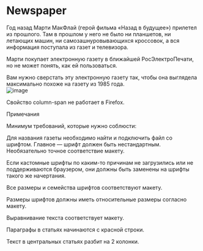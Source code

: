 # Newspaper
Год назад Марти МакФлай (герой фильма «Назад в будущее») прилетел из прошлого. Там в прошлом у него не было ни планшетов, ни летающих машин, ни самозашнуровывающихся кроссовок, а вся информация поступала из газет и телевизора.<br>

Марти покупает электронную газету в ближайшей РосЭлектроПечати, но не может понять, как ей пользоваться. <br>

Вам нужно сверстать эту электронную газету так, чтобы она выглядела максимально похоже на газету из 1985 года.<br>
![image](https://user-images.githubusercontent.com/87518745/133001789-558c3eae-478d-4091-8d13-0cef7b11d299.png)
<br>

Свойство column-span не работает в Firefox.<br>

Примечания<br>

Минимум требований, которые нужно соблюсти:<br>

Для названия газеты необходимо найти и подключить файл со шрифтом. Главное — шрифт должен быть нестандартным. Необязательно точное соответствие макету. <br>

Если кастомные шрифты по каким-то причинам не загрузились или не поддерживаются браузером, они должны быть заменены на шрифты такого же начертания.<br>

Все размеры и семейства шрифтов соответствуют макету.<br>

Размеры шрифтов должны иметь относительные размеры согласно макету.<br>

Выравнивание текста соответствует макету.<br>

Параграфы в статьях начинаются с красной строки.<br>

Текст в центральных статьях разбит на 2 колонки.<br>

